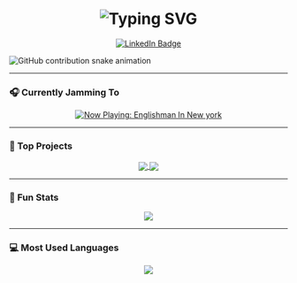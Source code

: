 <!-- Typing animation -->
<h1 align="center">
  <img src="https://readme-typing-svg.herokuapp.com?font=Fira+Code&size=36&duration=3000&pause=1000&center=true&vCenter=true&color=1DD05D&width=500&lines=Hi,+I'm+Jeremy+Ng!+👋" alt="Typing SVG" />
</h1>

<!-- LinkedIn icon -->
<p align="center">
  <a href="https://www.linkedin.com/in/jeremy-ng-junyang/" target="_blank">
    <img src="https://img.shields.io/badge/LinkedIn-Connect-blue?style=for-the-badge&logo=linkedin" alt="LinkedIn Badge"/>
  </a>
</p>

<!-- GitHub contribution snake -->
<picture>
  <source media="(prefers-color-scheme: dark)" srcset="https://raw.githubusercontent.com/Duriann88/Duriann88/output/github-contribution-grid-snake-dark.svg" />
  <source media="(prefers-color-scheme: light)" srcset="https://raw.githubusercontent.com/Duriann88/Duriann88/output/github-contribution-grid-snake.svg" />
  <img alt="GitHub contribution snake animation" src="https://raw.githubusercontent.com/Duriann88/Duriann88/output/github-contribution-grid-snake.svg" />
</picture>

---

### 🎧 Currently Jamming To

<p align="center">
  <a href="https://open.spotify.com/track/4KFM3A5QF2IMcc6nHsu3Wp" target="_blank">
    <img src="https://img.shields.io/badge/Now%20Playing-The%20Weekend%20-%20Reminder-green?style=for-the-badge&logo=spotify&logoColor=white" alt="Now Playing: Englishman In New york">
  </a>
</p>


---

### 🚀 Top Projects

<p align="center">
  <a href="https://github.com/Duriann88/E-Commerce-Website-">
    <img align="center" src="https://github-readme-stats.vercel.app/api/pin/?username=Duriann88&repo=E-Commerce-Website-&theme=radical" />
  </a>
  <a href="https://github.com/Duriann88/Network-Intrusion-Detection-Machine-Learning">
    <img align="center" src="https://github-readme-stats.vercel.app/api/pin/?username=Duriann88&repo=Network-Intrusion-Detection-Machine-Learning&theme=radical" />
  </a>
</p>

---

### 🧠 Fun Stats

<p align="center">
  <img src="https://github-readme-stats.vercel.app/api?username=Duriann88&show_icons=true&theme=radical" />
</p>

---

### 💻 Most Used Languages

<p align="center">
  <img src="https://github-readme-stats.vercel.app/api/top-langs/?username=Duriann88&layout=compact&theme=radical&langs_count=6" />
</p>

